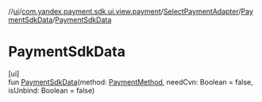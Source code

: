 //[ui](../../../../index.md)/[com.yandex.payment.sdk.ui.view.payment](../../index.md)/[SelectPaymentAdapter](../index.md)/[PaymentSdkData](index.md)/[PaymentSdkData](-payment-sdk-data.md)

# PaymentSdkData

[ui]\
fun [PaymentSdkData](-payment-sdk-data.md)(method: [PaymentMethod](../../../../../core/core/com.yandex.payment.sdk.core.data/-payment-method/index.md), needCvn: Boolean = false, isUnbind: Boolean = false)
